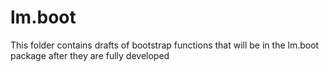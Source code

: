 # lm.boot

This folder contains drafts of bootstrap functions that will be in the lm.boot package after they are fully developed
